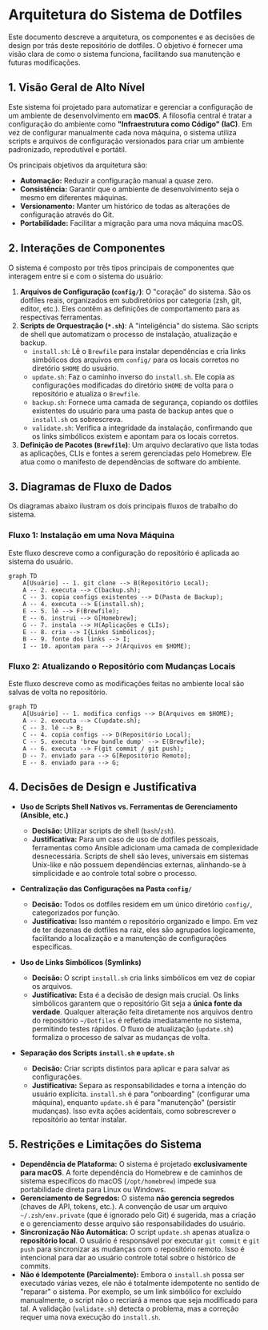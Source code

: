 # Arquitetura do Sistema de Dotfiles

Este documento descreve a arquitetura, os componentes e as decisões de design por trás deste repositório de dotfiles. O objetivo é fornecer uma visão clara de como o sistema funciona, facilitando sua manutenção e futuras modificações.

## 1. Visão Geral de Alto Nível

Este sistema foi projetado para automatizar e gerenciar a configuração de um ambiente de desenvolvimento em **macOS**. A filosofia central é tratar a configuração do ambiente como **"Infraestrutura como Código" (IaC)**. Em vez de configurar manualmente cada nova máquina, o sistema utiliza scripts e arquivos de configuração versionados para criar um ambiente padronizado, reprodutível e portátil.

Os principais objetivos da arquitetura são:
- **Automação:** Reduzir a configuração manual a quase zero.
- **Consistência:** Garantir que o ambiente de desenvolvimento seja o mesmo em diferentes máquinas.
- **Versionamento:** Manter um histórico de todas as alterações de configuração através do Git.
- **Portabilidade:** Facilitar a migração para uma nova máquina macOS.

## 2. Interações de Componentes

O sistema é composto por três tipos principais de componentes que interagem entre si e com o sistema do usuário:

1.  **Arquivos de Configuração (`config/`)**: O "coração" do sistema. São os dotfiles reais, organizados em subdiretórios por categoria (zsh, git, editor, etc.). Eles contêm as definições de comportamento para as respectivas ferramentas.
2.  **Scripts de Orquestração (`*.sh`)**: A "inteligência" do sistema. São scripts de shell que automatizam o processo de instalação, atualização e backup.
    - `install.sh`: Lê o `Brewfile` para instalar dependências e cria links simbólicos dos arquivos em `config/` para os locais corretos no diretório `$HOME` do usuário.
    - `update.sh`: Faz o caminho inverso do `install.sh`. Ele copia as configurações modificadas do diretório `$HOME` de volta para o repositório e atualiza o `Brewfile`.
    - `backup.sh`: Fornece uma camada de segurança, copiando os dotfiles existentes do usuário para uma pasta de backup antes que o `install.sh` os sobrescreva.
    - `validate.sh`: Verifica a integridade da instalação, confirmando que os links simbólicos existem e apontam para os locais corretos.
3.  **Definição de Pacotes (`Brewfile`)**: Um arquivo declarativo que lista todas as aplicações, CLIs e fontes a serem gerenciadas pelo Homebrew. Ele atua como o manifesto de dependências de software do ambiente.

## 3. Diagramas de Fluxo de Dados

Os diagramas abaixo ilustram os dois principais fluxos de trabalho do sistema.

### Fluxo 1: Instalação em uma Nova Máquina

Este fluxo descreve como a configuração do repositório é aplicada ao sistema do usuário.

```mermaid
graph TD
    A[Usuário] -- 1. git clone --> B(Repositório Local);
    A -- 2. executa --> C(backup.sh);
    C -- 3. copia configs existentes --> D(Pasta de Backup);
    A -- 4. executa --> E(install.sh);
    E -- 5. lê --> F(Brewfile);
    E -- 6. instrui --> G[Homebrew];
    G -- 7. instala --> H(Aplicações e CLIs);
    E -- 8. cria --> I{Links Simbólicos};
    B -- 9. fonte dos links --> I;
    I -- 10. apontam para --> J(Arquivos em $HOME);
```

### Fluxo 2: Atualizando o Repositório com Mudanças Locais

Este fluxo descreve como as modificações feitas no ambiente local são salvas de volta no repositório.

```mermaid
graph TD
    A[Usuário] -- 1. modifica configs --> B(Arquivos em $HOME);
    A -- 2. executa --> C(update.sh);
    C -- 3. lê --> B;
    C -- 4. copia configs --> D(Repositório Local);
    C -- 5. executa 'brew bundle dump' --> E(Brewfile);
    A -- 6. executa --> F(git commit / git push);
    D -- 7. enviado para --> G[Repositório Remoto];
    E -- 8. enviado para --> G;
```

## 4. Decisões de Design e Justificativa

- **Uso de Scripts Shell Nativos vs. Ferramentas de Gerenciamento (Ansible, etc.)**
    - **Decisão:** Utilizar scripts de shell (`bash`/`zsh`).
    - **Justificativa:** Para um caso de uso de dotfiles pessoais, ferramentas como Ansible adicionam uma camada de complexidade desnecessária. Scripts de shell são leves, universais em sistemas Unix-like e não possuem dependências externas, alinhando-se à simplicidade e ao controle total sobre o processo.

- **Centralização das Configurações na Pasta `config/`**
    - **Decisão:** Todos os dotfiles residem em um único diretório `config/`, categorizados por função.
    - **Justificativa:** Isso mantém o repositório organizado e limpo. Em vez de ter dezenas de dotfiles na raiz, eles são agrupados logicamente, facilitando a localização e a manutenção de configurações específicas.

- **Uso de Links Simbólicos (Symlinks)**
    - **Decisão:** O script `install.sh` cria links simbólicos em vez de copiar os arquivos.
    - **Justificativa:** Esta é a decisão de design mais crucial. Os links simbólicos garantem que o repositório Git seja a **única fonte da verdade**. Qualquer alteração feita diretamente nos arquivos dentro do repositório `~/Dotfiles` é refletida imediatamente no sistema, permitindo testes rápidos. O fluxo de atualização (`update.sh`) formaliza o processo de salvar as mudanças de volta.

- **Separação dos Scripts `install.sh` e `update.sh`**
    - **Decisão:** Criar scripts distintos para aplicar e para salvar as configurações.
    - **Justificativa:** Separa as responsabilidades e torna a intenção do usuário explícita. `install.sh` é para "onboarding" (configurar uma máquina), enquanto `update.sh` é para "manutenção" (persistir mudanças). Isso evita ações acidentais, como sobrescrever o repositório ao tentar instalar.

## 5. Restrições e Limitações do Sistema

- **Dependência de Plataforma:** O sistema é projetado **exclusivamente para macOS**. A forte dependência do Homebrew e de caminhos de sistema específicos do macOS (`/opt/homebrew`) impede sua portabilidade direta para Linux ou Windows.
- **Gerenciamento de Segredos:** O sistema **não gerencia segredos** (chaves de API, tokens, etc.). A convenção de usar um arquivo `~/.zsh/env.private` (que é ignorado pelo Git) é sugerida, mas a criação e o gerenciamento desse arquivo são responsabilidades do usuário.
- **Sincronização Não Automática:** O script `update.sh` apenas atualiza o **repositório local**. O usuário é responsável por executar `git commit` e `git push` para sincronizar as mudanças com o repositório remoto. Isso é intencional para dar ao usuário controle total sobre o histórico de commits.
- **Não é Idempotente (Parcialmente):** Embora o `install.sh` possa ser executado várias vezes, ele não é totalmente idempotente no sentido de "reparar" o sistema. Por exemplo, se um link simbólico for excluído manualmente, o script não o recriará a menos que seja modificado para tal. A validação (`validate.sh`) detecta o problema, mas a correção requer uma nova execução do `install.sh`.
